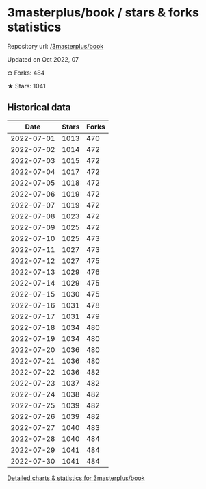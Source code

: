 # 3masterplus/book / stars & forks statistics

Repository url: [/3masterplus/book](https://github.com/3masterplus/book)

Updated on Oct 2022, 07

☋ Forks: 484

★ Stars: 1041

## Historical data
| Date | Stars | Forks |
|------|-------|-------|
| 2022-07-01 | 1013 | 470 | 
| 2022-07-02 | 1014 | 472 | 
| 2022-07-03 | 1015 | 472 | 
| 2022-07-04 | 1017 | 472 | 
| 2022-07-05 | 1018 | 472 | 
| 2022-07-06 | 1019 | 472 | 
| 2022-07-07 | 1019 | 472 | 
| 2022-07-08 | 1023 | 472 | 
| 2022-07-09 | 1025 | 472 | 
| 2022-07-10 | 1025 | 473 | 
| 2022-07-11 | 1027 | 473 | 
| 2022-07-12 | 1027 | 475 | 
| 2022-07-13 | 1029 | 476 | 
| 2022-07-14 | 1029 | 475 | 
| 2022-07-15 | 1030 | 475 | 
| 2022-07-16 | 1031 | 478 | 
| 2022-07-17 | 1031 | 479 | 
| 2022-07-18 | 1034 | 480 | 
| 2022-07-19 | 1034 | 480 | 
| 2022-07-20 | 1036 | 480 | 
| 2022-07-21 | 1036 | 480 | 
| 2022-07-22 | 1036 | 482 | 
| 2022-07-23 | 1037 | 482 | 
| 2022-07-24 | 1038 | 482 | 
| 2022-07-25 | 1039 | 482 | 
| 2022-07-26 | 1039 | 482 | 
| 2022-07-27 | 1040 | 483 | 
| 2022-07-28 | 1040 | 484 | 
| 2022-07-29 | 1041 | 484 | 
| 2022-07-30 | 1041 | 484 | 


[Detailed charts & statistics for 3masterplus/book](https://reviewgithub.com/rep/3masterplus/book)
